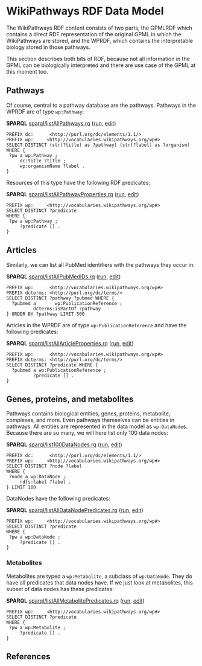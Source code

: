 # WikiPathways RDF Data Model

The WikiPathways RDF content consists of two parts, the GPMLRDF which contains a direct
RDF representation of the original <a name="tp1">GPML</a> in which the WikiPathways are stored, and the
WPRDF, which contains the interpretable biology stored in those pathways.

This section describes both bits of RDF, because not all information in the GPML
can be biologically interpreted and there are use case of the GPML at this moment too.

## Pathways

Of course, central to a <a name="tp2">pathway</a> database are the pathways. Pathways in the WPRDF
are of type `wp:Pathway`:

**SPARQL** [sparql/listAllPathways.rq](sparql/listAllPathways.code.html) ([run](http://sparql.wikipathways.org/?query=PREFIX+dc%3A++++++%3Chttp%3A%2F%2Fpurl.org%2Fdc%2Felements%2F1.1%2F%3E+%0APREFIX+wp%3A+++++%3Chttp%3A%2F%2Fvocabularies.wikipathways.org%2Fwp%23%3E%0A%0ASELECT+DISTINCT+%28str%28%3Ftitle%29+as+%3Fpathway%29+%28str%28%3Flabel%29+as+%3Forganism%29%0AWHERE+%7B%0A+%3Fpw+a+wp%3APathway+%3B%0A+++++dc%3Atitle+%3Ftitle+%3B%0A+++++wp%3AorganismName+%3Flabel+.%0A%7D%0A), [edit](http://sparql.wikipathways.org/?qtxt=PREFIX+dc%3A++++++%3Chttp%3A%2F%2Fpurl.org%2Fdc%2Felements%2F1.1%2F%3E+%0APREFIX+wp%3A+++++%3Chttp%3A%2F%2Fvocabularies.wikipathways.org%2Fwp%23%3E%0A%0ASELECT+DISTINCT+%28str%28%3Ftitle%29+as+%3Fpathway%29+%28str%28%3Flabel%29+as+%3Forganism%29%0AWHERE+%7B%0A+%3Fpw+a+wp%3APathway+%3B%0A+++++dc%3Atitle+%3Ftitle+%3B%0A+++++wp%3AorganismName+%3Flabel+.%0A%7D%0A))

```sparql
PREFIX dc:      <http://purl.org/dc/elements/1.1/> 
PREFIX wp:     <http://vocabularies.wikipathways.org/wp#>
SELECT DISTINCT (str(?title) as ?pathway) (str(?label) as ?organism)
WHERE {
 ?pw a wp:Pathway ;
     dc:title ?title ;
     wp:organismName ?label .
}
```

Resources of this type have the following RDF predicates:

**SPARQL** [sparql/listAllPathwayProperties.rq](sparql/listAllPathwayProperties.code.html) ([run](http://sparql.wikipathways.org/?query=PREFIX+wp%3A+++++%3Chttp%3A%2F%2Fvocabularies.wikipathways.org%2Fwp%23%3E%0A%0ASELECT+DISTINCT+%3Fpredicate%0AWHERE+%7B%0A+%3Fpw+a+wp%3APathway+%3B%0A+++++%3Fpredicate+%5B%5D+.%0A%7D%0A), [edit](http://sparql.wikipathways.org/?qtxt=PREFIX+wp%3A+++++%3Chttp%3A%2F%2Fvocabularies.wikipathways.org%2Fwp%23%3E%0A%0ASELECT+DISTINCT+%3Fpredicate%0AWHERE+%7B%0A+%3Fpw+a+wp%3APathway+%3B%0A+++++%3Fpredicate+%5B%5D+.%0A%7D%0A))

```sparql
PREFIX wp:     <http://vocabularies.wikipathways.org/wp#>
SELECT DISTINCT ?predicate
WHERE {
 ?pw a wp:Pathway ;
     ?predicate [] .
}
```

## Articles

Similarly, we can list all <a name="tp3">PubMed</a> identifiers with the pathways they occur in:

**SPARQL** [sparql/listAllPubMedIDs.rq](sparql/listAllPubMedIDs.code.html) ([run](http://sparql.wikipathways.org/?query=PREFIX+wp%3A++++++%3Chttp%3A%2F%2Fvocabularies.wikipathways.org%2Fwp%23%3E%0APREFIX+dcterms%3A+%3Chttp%3A%2F%2Fpurl.org%2Fdc%2Fterms%2F%3E%0ASELECT+DISTINCT+%3Fpathway+%3Fpubmed+WHERE+%7B%0A++%3Fpubmed+a+++++++wp%3APublicationReference+%3B%0A++++++++++dcterms%3AisPartOf+%3Fpathway%0A%7D+ORDER+BY+%3Fpathway+LIMIT+500%0A), [edit](http://sparql.wikipathways.org/?qtxt=PREFIX+wp%3A++++++%3Chttp%3A%2F%2Fvocabularies.wikipathways.org%2Fwp%23%3E%0APREFIX+dcterms%3A+%3Chttp%3A%2F%2Fpurl.org%2Fdc%2Fterms%2F%3E%0ASELECT+DISTINCT+%3Fpathway+%3Fpubmed+WHERE+%7B%0A++%3Fpubmed+a+++++++wp%3APublicationReference+%3B%0A++++++++++dcterms%3AisPartOf+%3Fpathway%0A%7D+ORDER+BY+%3Fpathway+LIMIT+500%0A))

```sparql
PREFIX wp:      <http://vocabularies.wikipathways.org/wp#>
PREFIX dcterms: <http://purl.org/dc/terms/>
SELECT DISTINCT ?pathway ?pubmed WHERE {
  ?pubmed a       wp:PublicationReference ;
          dcterms:isPartOf ?pathway
} ORDER BY ?pathway LIMIT 500
```

Articles in the WPRDF are of type `wp:PublicationReference` and have the following predicates:

**SPARQL** [sparql/listAllArticleProperties.rq](sparql/listAllArticleProperties.code.html) ([run](http://sparql.wikipathways.org/?query=PREFIX+wp%3A++++++%3Chttp%3A%2F%2Fvocabularies.wikipathways.org%2Fwp%23%3E%0APREFIX+dcterms%3A+%3Chttp%3A%2F%2Fpurl.org%2Fdc%2Fterms%2F%3E%0A%0ASELECT+DISTINCT+%3Fpredicate+WHERE+%7B%0A++%3Fpubmed+a+wp%3APublicationReference+%3B%0A++++++++++%3Fpredicate+%5B%5D+.%0A%7D%0A), [edit](http://sparql.wikipathways.org/?qtxt=PREFIX+wp%3A++++++%3Chttp%3A%2F%2Fvocabularies.wikipathways.org%2Fwp%23%3E%0APREFIX+dcterms%3A+%3Chttp%3A%2F%2Fpurl.org%2Fdc%2Fterms%2F%3E%0A%0ASELECT+DISTINCT+%3Fpredicate+WHERE+%7B%0A++%3Fpubmed+a+wp%3APublicationReference+%3B%0A++++++++++%3Fpredicate+%5B%5D+.%0A%7D%0A))

```sparql
PREFIX wp:      <http://vocabularies.wikipathways.org/wp#>
PREFIX dcterms: <http://purl.org/dc/terms/>
SELECT DISTINCT ?predicate WHERE {
  ?pubmed a wp:PublicationReference ;
          ?predicate [] .
}
```

## Genes, proteins, and metabolites

Pathways contains biological entities, genes, proteins, metabolite, complexes, and more.
Even pathways themselves can be entities in pathways. All entities are represented in the
data model as `wp:DataNode`s. Because there are so many, we will here list only 100 data nodes:

**SPARQL** [sparql/list100DataNodes.rq](sparql/list100DataNodes.code.html) ([run](http://sparql.wikipathways.org/?query=PREFIX+dc%3A++++++%3Chttp%3A%2F%2Fpurl.org%2Fdc%2Felements%2F1.1%2F%3E+%0APREFIX+wp%3A+++++%3Chttp%3A%2F%2Fvocabularies.wikipathways.org%2Fwp%23%3E%0A%0ASELECT+DISTINCT+%3Fnode+%3Flabel%0AWHERE+%7B%0A+%3Fnode+a+wp%3ADataNode+%3B%0A+++++rdfs%3Alabel+%3Flabel+.%0A%7D+LIMIT+100%0A), [edit](http://sparql.wikipathways.org/?qtxt=PREFIX+dc%3A++++++%3Chttp%3A%2F%2Fpurl.org%2Fdc%2Felements%2F1.1%2F%3E+%0APREFIX+wp%3A+++++%3Chttp%3A%2F%2Fvocabularies.wikipathways.org%2Fwp%23%3E%0A%0ASELECT+DISTINCT+%3Fnode+%3Flabel%0AWHERE+%7B%0A+%3Fnode+a+wp%3ADataNode+%3B%0A+++++rdfs%3Alabel+%3Flabel+.%0A%7D+LIMIT+100%0A))

```sparql
PREFIX dc:      <http://purl.org/dc/elements/1.1/> 
PREFIX wp:     <http://vocabularies.wikipathways.org/wp#>
SELECT DISTINCT ?node ?label
WHERE {
 ?node a wp:DataNode ;
     rdfs:label ?label .
} LIMIT 100
```

DataNodes have the following predicates:

**SPARQL** [sparql/listAllDataNodePredicates.rq](sparql/listAllDataNodePredicates.code.html) ([run](http://sparql.wikipathways.org/?query=PREFIX+wp%3A+++++%3Chttp%3A%2F%2Fvocabularies.wikipathways.org%2Fwp%23%3E%0A%0ASELECT+DISTINCT+%3Fpredicate%0AWHERE+%7B%0A+%3Fpw+a+wp%3ADataNode+%3B%0A+++++%3Fpredicate+%5B%5D+.%0A%7D%0A), [edit](http://sparql.wikipathways.org/?qtxt=PREFIX+wp%3A+++++%3Chttp%3A%2F%2Fvocabularies.wikipathways.org%2Fwp%23%3E%0A%0ASELECT+DISTINCT+%3Fpredicate%0AWHERE+%7B%0A+%3Fpw+a+wp%3ADataNode+%3B%0A+++++%3Fpredicate+%5B%5D+.%0A%7D%0A))

```sparql
PREFIX wp:     <http://vocabularies.wikipathways.org/wp#>
SELECT DISTINCT ?predicate
WHERE {
 ?pw a wp:DataNode ;
     ?predicate [] .
}
```

### Metabolites

Metabolites are typed a `wp:Metabolite`, a subclass of `wp:DataNode`. They do have all
predicates that data nodes have. If we just look at metabolites, this subset of data nodes
has these predicates:

**SPARQL** [sparql/listAllMetabolitePredicates.rq](sparql/listAllMetabolitePredicates.code.html) ([run](http://sparql.wikipathways.org/?query=PREFIX+wp%3A+++++%3Chttp%3A%2F%2Fvocabularies.wikipathways.org%2Fwp%23%3E%0A%0ASELECT+DISTINCT+%3Fpredicate%0AWHERE+%7B%0A+%3Fpw+a+wp%3AMetabolite+%3B%0A+++++%3Fpredicate+%5B%5D+.%0A%7D%0A), [edit](http://sparql.wikipathways.org/?qtxt=PREFIX+wp%3A+++++%3Chttp%3A%2F%2Fvocabularies.wikipathways.org%2Fwp%23%3E%0A%0ASELECT+DISTINCT+%3Fpredicate%0AWHERE+%7B%0A+%3Fpw+a+wp%3AMetabolite+%3B%0A+++++%3Fpredicate+%5B%5D+.%0A%7D%0A))

```sparql
PREFIX wp:     <http://vocabularies.wikipathways.org/wp#>
SELECT DISTINCT ?predicate
WHERE {
 ?pw a wp:Metabolite ;
     ?predicate [] .
}
```

## References



